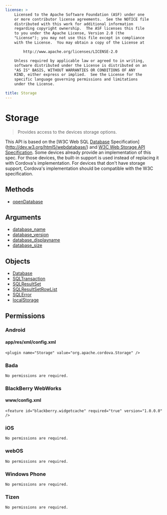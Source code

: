 ```yaml
---
license: >
    Licensed to the Apache Software Foundation (ASF) under one
    or more contributor license agreements.  See the NOTICE file
    distributed with this work for additional information
    regarding copyright ownership.  The ASF licenses this file
    to you under the Apache License, Version 2.0 (the
    "License"); you may not use this file except in compliance
    with the License.  You may obtain a copy of the License at

        http://www.apache.org/licenses/LICENSE-2.0

    Unless required by applicable law or agreed to in writing,
    software distributed under the License is distributed on an
    "AS IS" BASIS, WITHOUT WARRANTIES OR CONDITIONS OF ANY
    KIND, either express or implied.  See the License for the
    specific language governing permissions and limitations
    under the License.

title: Storage
---
```


Storage
==========

> Provides access to the devices storage options.

This API is based on the [W3C Web SQL [Database](database/database.html) Specification](http://dev.w3.org/html5/webdatabase/) and [W3C Web Storage API Specification](http://dev.w3.org/html5/webstorage/). Some devices already provide an implementation of this spec. For those devices, the built-in support is used instead of replacing it with Cordova's implementation. For devices that don't have storage support, Cordova's implementation should be compatible with the W3C specification.

Methods
-------

- [openDatabase](storage.opendatabase.html)

Arguments
---------

- [database_name](parameters/name.html)
- [database_version](parameters/version.html)
- [database_displayname](parameters/display_name.html)
- [database_size](parameters/size.html)

Objects
-------

- [Database](database/database.html)
- [SQLTransaction](sqltransaction/sqltransaction.html)
- [SQLResultSet](sqlresultset/sqlresultset.html)
- [SQLResultSetRowList](sqlresultsetrowlist/sqlresultsetrowlist.html)
- [SQLError](sqlerror/sqlerror.html)
- [localStorage](localstorage/localstorage.html)

Permissions
-----------

### Android

#### app/res/xml/config.xml

    <plugin name="Storage" value="org.apache.cordova.Storage" />

### Bada

    No permissions are required.

### BlackBerry WebWorks

#### www/config.xml

    <feature id="blackberry.widgetcache" required="true" version="1.0.0.0" />

### iOS

    No permissions are required.

### webOS

    No permissions are required.

### Windows Phone

    No permissions are required.

### Tizen

    No permissions are required.
